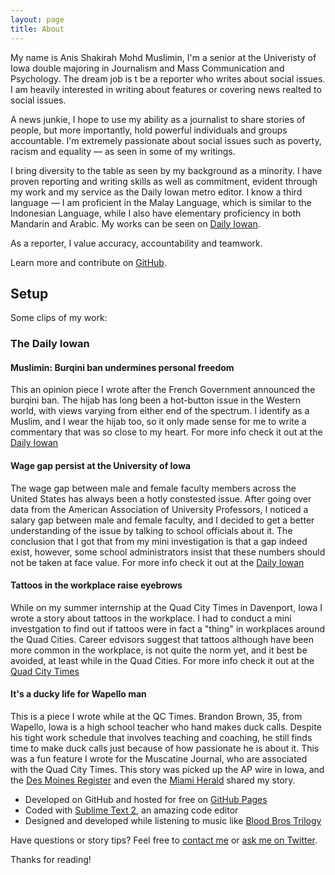 ```yaml
---
layout: page
title: About
---
```




 My name is Anis Shakirah Mohd Muslimin, I'm a senior at the Univeristy of Iowa double majoring in Journalism and Mass Communication and Psychology. The dream job is t be a reporter who writes about social issues. I am heavily interested in writing about features or covering news realted to social issues.   
 
A news junkie, I hope to use my ability as a journalist to share stories of people, but more importantly, hold powerful individuals and groups accountable. I'm extremely passionate about social issues such as poverty, racism and equality — as seen in some of my writings.

I bring diversity to the table as seen by my background as a minority. I have proven reporting and writing skills as well as commitment, evident through my work and my service as the Daily Iowan metro editor. I know a third language — I am proficient in the Malay Language, which is similar to the Indonesian Language, while I also have elementary proficiency in both Mandarin and Arabic. My works can be seen on [Daily Iowan](http://daily-iowan.com/?s=anis+shakirah+mohd+muslimin).

As a reporter, I value accuracy, accountability and teamwork. 

Learn more and contribute on [GitHub](https://github.com/poole).

## Setup

Some clips of my work:

### The Daily Iowan 

#### Muslimin: Burqini ban undermines personal freedom

This an opinion piece I wrote after the French Government announced the burqini ban. The hijab has long been a hot-button issue in the Western world, with views varying from either end of the spectrum. I identify as a Muslim, and I wear the hijab too, so it only made sense for me to write a commentary that was so close to my heart. For more info check it out at the [Daily Iowan](http://daily-iowan.com/2016/08/25/shakirah-mohd-burqini-ban-undermines-personal-freedoms/)

#### Wage gap persist at the University of Iowa

The wage gap between male and female faculty members across the United States has always been a hotly constested issue. After going over data from the American Association of University Professors, I noticed a salary gap between male and female faculty, and I decided to get a better understanding of the issue by talking to school officials about it. The conclusion that I got that from my mini investigation is that a gap indeed exist, however, some school administrators insist that these numbers should not be taken at face value. For more info check it out at the [Daily Iowan](http://daily-iowan.com/2016/04/14/wage-gap-persists-at-ui/) 

#### Tattoos in the workplace raise eyebrows

While on my summer internship at the Quad City Times in Davenport, Iowa I wrote a story about tattoos in the workplace. I had to conduct a mini investgation to find out if tattoos were in fact a "thing" in workplaces around the Quad Cities. Career edvisors suggest that tattoos although have been more common in the workplace, is not quite the norm yet, and it best be avoided, at least while in the Quad Cities. For more info check it out at the [Quad City Times](http://qctimes.com/news/local/tattoos-in-the-workplace-raise-eyebrows/article_474aa3c3-3f2f-5cbc-b9fd-5882b78f9f64.html)

#### It's a ducky life for Wapello man

This is a piece I wrote while at the QC Times. Brandon Brown, 35, from Wapello, Iowa is a high school teacher who hand makes duck calls. Despite his tight work schedule that involves teaching and coaching, he still finds time to make duck calls just because of how passionate he is about it. This was a fun feature I wrote for the Muscatine Journal, who are associated with the Quad City Times. This story was picked up the AP wire in Iowa, and the [Des Moines Register](http://www.desmoinesregister.com/story/news/2016/08/20/wapello-teacher-makes-duck-calls-hand/88960562/) and even the [Miami Herald](http://www.miamiherald.com/news/business/article96356132.html) shared my story. 









 

* Developed on GitHub and hosted for free on [GitHub Pages](https://pages.github.com)
* Coded with [Sublime Text 2](http://sublimetext.com), an amazing code editor
* Designed and developed while listening to music like [Blood Bros Trilogy](https://soundcloud.com/maddecent/sets/blood-bros-series)

Have questions or story tips? Feel free to [contact me](mailto:anisshakirah-mohdmuslimin@uiowa.edu) or [ask me on Twitter](https://twitter.com/anismuslimin).

Thanks for reading!
